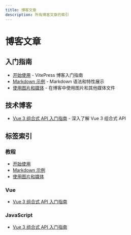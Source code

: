 ```yaml
---
title: 博客文章
description: 所有博客文章的索引
---
```


# 博客文章

## 入门指南
- [开始使用](/vitepress-blog/zh/posts/getting-started) - VitePress 博客入门指南
- [Markdown 示例](/vitepress-blog/zh/posts/markdown-examples) - Markdown 语法和特性展示
- [使用图片和媒体](/vitepress-blog/zh/posts/using-images) - 在博客中使用图片和其他媒体文件

## 技术博客
- [Vue 3 组合式 API 入门指南](/vitepress-blog/zh/posts/vue3-composition-api) - 深入了解 Vue 3 组合式 API

## 标签索引

### 教程
- [开始使用](/vitepress-blog/zh/posts/getting-started)
- [Markdown 示例](/vitepress-blog/zh/posts/markdown-examples)
- [使用图片和媒体](/vitepress-blog/zh/posts/using-images)

### Vue
- [Vue 3 组合式 API 入门指南](/vitepress-blog/zh/posts/vue3-composition-api)

### JavaScript
- [Vue 3 组合式 API 入门指南](/vitepress-blog/zh/posts/vue3-composition-api)
